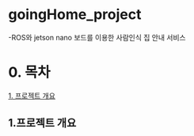 # goingHome_project

-ROS와 jetson nano 보드를 이용한 사람인식 집 안내 서비스

# 0. 목차

[1. 프로젝트 개요](#1프로젝트-개요)


## 1.프로젝트 개요<a id="프로젝트-개요"></a>
